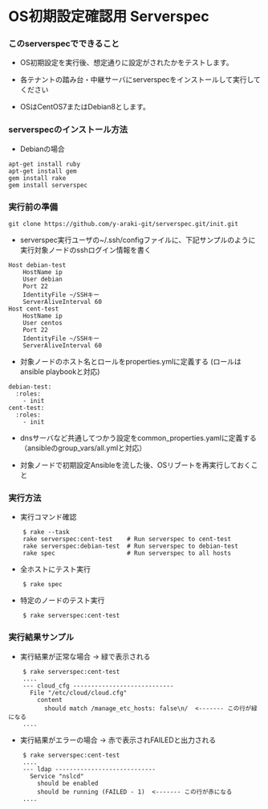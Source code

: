 # OS初期設定確認用 Serverspec

### このserverspecでできること

- OS初期設定を実行後、想定通りに設定がされたかをテストします。

- 各テナントの踏み台・中継サーバにserverspecをインストールして実行してください

- OSはCentOS7またはDebian8とします。

### serverspecのインストール方法

- Debianの場合

```
apt-get install ruby
apt-get install gem
gem install rake
gem install serverspec
```


### 実行前の準備

```
git clone https://github.com/y-araki-git/serverspec.git/init.git
```

- serverspec実行ユーザの~/.ssh/configファイルに、下記サンプルのように実行対象ノードのsshログイン情報を書く

```
Host debian-test
    HostName ip
    User debian
    Port 22
    IdentityFile ~/SSHキー
    ServerAliveInterval 60
Host cent-test
    HostName ip
    User centos
    Port 22
    IdentityFile ~/SSHキー
    ServerAliveInterval 60
```

- 対象ノードのホスト名とロールをproperties.ymlに定義する (ロールはansible playbookと対応)

```
debian-test:
  :roles:
    - init
cent-test:
  :roles:
    - init
```

- dnsサーバなど共通してつかう設定をcommon_properties.yamlに定義する（ansibleのgroup_vars/all.ymlと対応）

- 対象ノードで初期設定Ansibleを流した後、OSリブートを再実行しておくこと


### 実行方法

- 実行コマンド確認

```
    $ rake --task
    rake serverspec:cent-test    # Run serverspec to cent-test
    rake serverspec:debian-test  # Run serverspec to debian-test
    rake spec                    # Run serverspec to all hosts
```

- 全ホストにテスト実行

```
    $ rake spec
```

- 特定のノードのテスト実行

```
    $ rake serverspec:cent-test
```


### 実行結果サンプル

- 実行結果が正常な場合 → 緑で表示される

```
    $ rake serverspec:cent-test
    .... 
    --- cloud_cfg ----------------------------
      File "/etc/cloud/cloud.cfg"
        content
          should match /manage_etc_hosts: false\n/  <------- この行が緑になる
    .... 

```
 
- 実行結果がエラーの場合 → 赤で表示されFAILEDと出力される

```
    $ rake serverspec:cent-test
    .... 
    --- ldap ----------------------------
      Service "nslcd"
        should be enabled
        should be running (FAILED - 1)  <------- この行が赤になる
    .... 

```
